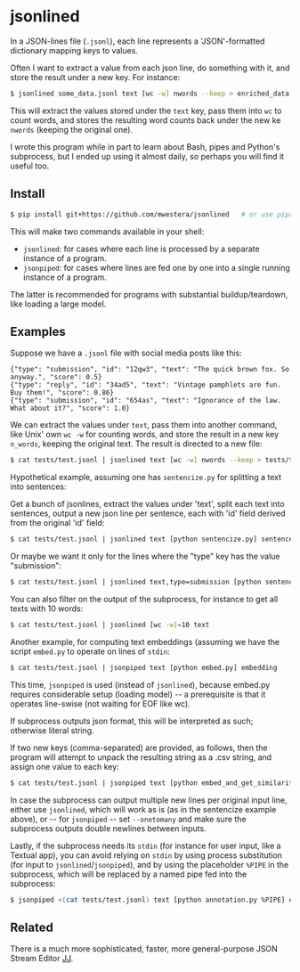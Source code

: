 # jsonlined #

In a JSON-lines file (`.jsonl`), each line represents a 'JSON'-formatted dictionary mapping keys to values.

Often I want to extract a value from each json line, do something with it, and store the result under a new key. For instance:

```bash
$ jsonlined some_data.jsonl text [wc -w] nwords --keep > enriched_data.jsonl
```

This will extract the values stored under the `text` key, pass them into `wc` to count words, and stores the resulting
word counts back under the new ke `nwords` (keeping the original one).

I wrote this program while in part to learn about Bash, pipes and Python's subprocess, but I ended up using it almost daily, so
perhaps you will find it useful too.


## Install ##

```bash
$ pip install git+https://github.com/mwestera/jsonlined   # or use pipx for global install
```

This will make two commands available in your shell:

- `jsonlined`: for cases where each line is processed by a separate instance of a program.
- `jsonpiped`: for cases where lines are fed one by one into a single running instance of a program.

The latter is recommended for programs with substantial buildup/teardown, like loading a large model.


## Examples ##

Suppose we have a `.jsonl` file with social media posts like this:

```
{"type": "submission", "id": "12qw3", "text": "The quick brown fox. So anyway.", "score": 0.5}
{"type": "reply", "id": "34ad5", "text": "Vintage pamphlets are fun. Buy them!", "score": 0.86}
{"type": "submission", "id": "654as", "text": "Ignorance of the law. What about it?", "score": 1.0}
```

We can extract the values under `text`, pass them into another command, like Unix' own `wc -w` for counting words, and store the 
result in a new key `n_words`, keeping the original text. The result is directed to a new file:

```bash
$ cat tests/test.jsonl | jsonlined text [wc -w] nwords --keep > tests/test_with_nwords.jsonl
```

Hypothetical example, assuming one has `sentencize.py` for splitting a text into sentences:
 
Get a bunch of jsonlines, extract the values under 'text', split each text into sentences, output a new json line per sentence, each with 'id' field derived from the original 'id' field:

```bash
$ cat tests/test.jsonl | jsonlined text [python sentencize.py] sentence --id id 
```

Or maybe we want it only for the lines where the "type" key has the value "submission":

```bash
$ cat tests/test.jsonl | jsonlined text,type=submission [python sentencize.py] sentence --id id 
```

You can also filter on the output of the subprocess, for instance to get all texts with 10 words:

```bash
$ cat tests/test.jsonl | jsonlined [wc -w]=10 text
```

Another example, for computing text embeddings (assuming we have the script `embed.py` to operate on lines of `stdin`:

```bash
$ cat tests/test.jsonl | jsonpiped text [python embed.py] embedding
```

This time, `jsonpiped` is used (instead of `jsonlined`), because embed.py requires considerable setup (loading model) -- a prerequisite is that it operates line-swise (not waiting for EOF like wc).

If subprocess outputs json format, this will be interpreted as such; otherwise literal string.

If two new keys (comma-separated) are provided, as follows, then the program will attempt to unpack the resulting string as a .csv string, and assign one value to each key:

```bash
$ cat tests/test.jsonl | jsonpiped text [python embed_and_get_similarity.py] embedding,similarity
```

In case the subprocess can output multiple new lines per original input line, either use `jsonlined`, which will work as is (as in the sentencize example above), or -- for `jsonpiped` -- set `--onetomany` and make sure the subprocess outputs double newlines between inputs.

Lastly, if the subprocess needs its `stdin` (for instance for user input, like a Textual app), you can avoid relying on `stdin` by using process substitution (for input to `jsonlined`/`jsonpiped`), and by using the placeholder `%PIPE` in the subprocess, which will be replaced by a named pipe fed into the subprocess:

```bash
$ jsonpiped <(cat tests/test.jsonl) text [python annotation.py %PIPE] embedding
```

## Related ##

There is a much more sophisticated, faster, more general-purpose JSON Stream Editor [JJ](https://github.com/tidwall/jj).